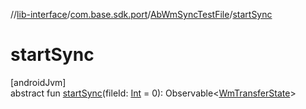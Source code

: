 //[lib-interface](../../../index.md)/[com.base.sdk.port](../index.md)/[AbWmSyncTestFile](index.md)/[startSync](start-sync.md)

# startSync

[androidJvm]\
abstract fun [startSync](start-sync.md)(fileId: [Int](https://kotlinlang.org/api/latest/jvm/stdlib/kotlin/-int/index.html) = 0): Observable&lt;[WmTransferState](../-wm-transfer-state/index.md)&gt;
